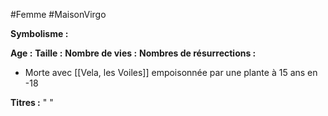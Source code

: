 #Femme #MaisonVirgo

**Symbolisme :** 

**Age :**
**Taille :**
**Nombre de vies :**
**Nombres de résurrections :**
- Morte avec [[Vela, les Voiles]] empoisonnée par une plante à 15 ans en -18

**Titres :**
"
"


